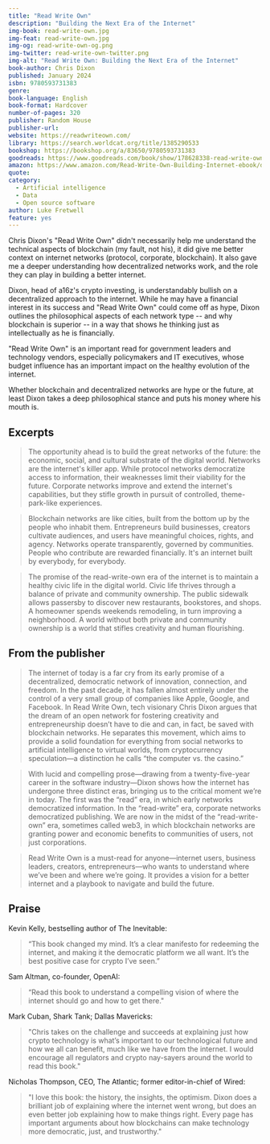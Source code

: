 ```yaml
---
title: "Read Write Own"
description: "Building the Next Era of the Internet"
img-book: read-write-own.jpg
img-feat: read-write-own.jpg
img-og: read-write-own-og.png
img-twitter: read-write-own-twitter.png
img-alt: "Read Write Own: Building the Next Era of the Internet"
book-author: Chris Dixon
published: January 2024
isbn: 9780593731383
genre: 
book-language: English
book-format: Hardcover
number-of-pages: 320
publisher: Random House
publisher-url: 
website: https://readwriteown.com/
library: https://search.worldcat.org/title/1385290533
bookshop: https://bookshop.org/a/83650/9780593731383
goodreads: https://www.goodreads.com/book/show/178628338-read-write-own
amazon: https://www.amazon.com/Read-Write-Own-Building-Internet-ebook/dp/B0C8FNFV38/ref=sr_1_1?crid=1VIYFU4X9N2Y3&dib=eyJ2IjoiMSJ9.790qWibBukJsvzFI2vdwzIpk-Nt5peYq7Y5vVxJpWD4-lhDTd325EofSiys8Ou9WO3_XKKfOiDaDHQNvCLgSmI9BlS11z_bmD7O6bBsOUZOFn3qsnjC2121g8LZ8DIjMGtaD_xY4Y4EoXGPpX4i34DM_KHmWnX7d3ZXipNnJA0PC_w88v66hQ3g4KxSy5OVZU6f-PWnYHwQPDak2AqpeqDXACXuxSbiTORxjbYPEIGc.fzOUDTZfIMGUYQQQd7YVk8Tw4XRRMWXN8BOSAOdNJe0&dib_tag=se&keywords=Read+Write+Own&qid=1719594995&sprefix=read+write+own%2Caps%2C129&sr=8-1
quote: 
category:
  - Artificial intelligence
  - Data
  - Open source software
author: Luke Fretwell
feature: yes
---
```


Chris Dixon's "Read Write Own" didn't necessarily help me understand the technical aspects of blockchain (my fault, not his), it did give me better context on internet networks (protocol, corporate, blockchain). It also gave me a deeper understanding how decentralized networks work, and the role they can play in building a better internet.

Dixon, head of a16z's crypto investing, is understandably bullish on a decentralized approach to the internet. While he may have a financial interest in its success and "Read Write Own" could come off as hype, Dixon outlines the philosophical aspects of each network type -- and why blockchain is superior -- in a way that shows he thinking just as intellectually as he is financially.

"Read Write Own" is an important read for government leaders and technology vendors, especially policymakers and IT executives, whose budget influence has an important impact on the healthy evolution of the internet.

Whether blockchain and decentralized networks are hype or the future, at least Dixon takes a deep philosophical stance and puts his money where his mouth is.

## Excerpts

> The opportunity ahead is to build the great networks of the future: the economic, social, and cultural substrate of the digital world. Networks are the internet's killer app. While protocol networks democratize access to information, their weaknesses limit their viability for the future. Corporate networks improve and extend the internet's capabilities, but they stifle growth in pursuit of controlled, theme-park-like experiences.

> Blockchain networks are like cities, built from the bottom up by the people who inhabit them. Entrepreneurs build businesses, creators cultivate audiences, and users have meaningful choices, rights, and agency. Networks operate transparently, governed by communities. People who contribute are rewarded financially. It's an internet built by everybody, for everybody.

> The promise of the read-write-own era of the internet is to maintain a healthy civic life in the digital world. Civic life thrives through a balance of private and community ownership. The public sidewalk allows passersby to discover new restaurants, bookstores, and shops. A homeowner spends weekends remodeling, in turn improving a neighborhood. A world without both private and community ownership is a world that stifles creativity and human flourishing.

## From the publisher

> The internet of today is a far cry from its early promise of a decentralized, democratic network of innovation, connection, and freedom. In the past decade, it has fallen almost entirely under the control of a very small group of companies like Apple, Google, and Facebook. In Read Write Own, tech visionary Chris Dixon argues that the dream of an open network for fostering creativity and entrepreneurship doesn’t have to die and can, in fact, be saved with blockchain networks. He separates this movement, which aims to provide a solid foundation for everything from social networks to artificial intelligence to virtual worlds, from cryptocurrency speculation—a distinction he calls “the computer vs. the casino.”
 
> With lucid and compelling prose—drawing from a twenty-five-year career in the software industry—Dixon shows how the internet has undergone three distinct eras, bringing us to the critical moment we’re in today. The first was the “read” era, in which early networks democratized information. In the “read-write” era, corporate networks democratized publishing. We are now in the midst of the “read-write-own” era, sometimes called web3, in which blockchain networks are granting power and economic benefits to communities of users, not just corporations.
 
> Read Write Own is a must-read for anyone—internet users, business leaders, creators, entrepreneurs—who wants to understand where we’ve been and where we’re going. It provides a vision for a better internet and a playbook to navigate and build the future.

## Praise

Kevin Kelly, bestselling author of The Inevitable:

> “This book changed my mind. It’s a clear manifesto for redeeming the internet, and making it the democratic platform we all want. It’s the best positive case for crypto I’ve seen.”

Sam Altman, co-founder, OpenAI:

> “Read this book to understand a compelling vision of where the internet should go and how to get there."

Mark Cuban, Shark Tank; Dallas Mavericks:

> "Chris takes on the challenge and succeeds at explaining just how crypto technology is what’s important to our technological future and how we all can benefit, much like we have from the internet. I would encourage all regulators and crypto nay-sayers around the world to read this book."

Nicholas Thompson, CEO, The Atlantic; former editor-in-chief of Wired:

> "I love this book: the history, the insights, the optimism. Dixon does a brilliant job of explaining where the internet went wrong, but does an even better job explaining how to make things right. Every page has important arguments about how blockchains can make technology more democratic, just, and trustworthy."
